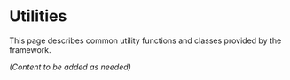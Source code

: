 # Utilities

This page describes common utility functions and classes provided by the framework.

_(Content to be added as needed)_
